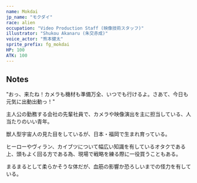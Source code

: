 ```yaml
---
name: Mokdai
jp_name: "モクダイ"
race: alien
occupation: "Video Production Staff (映像技術スタッフ)"
illustrator: "Shukou Akanaru (朱交赤成)"
voice_actor: "熊本健太"
sprite_prefix: fg_mokdai
HP: 100
ATK: 100
---
```


## Notes

"おっ、来たね！カメラも機材も準備万全、いつでも行けるよ。さあて、今日も元気に出動出動っ！"

主人公の勤務する会社の先輩社員で、カメラや映像演出を主に担当している、人当たりのいい青年。

獣人型宇宙人の見た目をしているが、日本・福岡で生まれ育っている。

ヒーローやヴィラン、カイブツについて幅広い知識を有しているオタクである上、頭もよく回る方である為、現場で戦略を練る際に一役買うこともある。

まるまるとして柔らかそうな体だが、血筋の影響か恐ろしいまでの怪力を有している。
